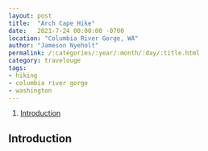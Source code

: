 ```yaml
---
layout: post
title:  "Arch Cape Hike"
date:   2021-7-24 00:00:00 -0700
location: "Columbia River Gorge, WA"
author: "Jameson Nyeholt"
permalink: /:categories/:year/:month/:day/:title.html
category: travelouge
tags:
- hiking
- columbia river gorge
- washington
---
```


1. [Introduction]()

## Introduction
